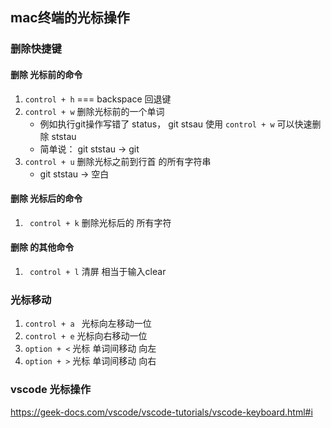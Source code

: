 ## mac终端的光标操作

### 删除快捷键
#### 删除 光标前的命令
1. ```control + h``` === backspace 回退键
2. ```control + w``` 删除光标前的一个单词 
     - 例如执行git操作写错了 status， git stsau 使用 ```control + w``` 可以快速删除 ststau
     - 简单说： git ststau -> git
3. ```control + u``` 删除光标之前到行首 的所有字符串
     - git ststau -> 空白

#### 删除 光标后的命令
1.  ``` control + k``` 删除光标后的 所有字符   

#### 删除 的其他命令
1. ``` control + l```  清屏 相当于输入clear


### 光标移动
1. ```control + a ``` 光标向左移动一位   
2. ``` control + e ``` 光标向右移动一位
3. ``` option + < ``` 光标 单词间移动 向左
4. ``` option + > ``` 光标 单词间移动 向右


### vscode 光标操作
https://geek-docs.com/vscode/vscode-tutorials/vscode-keyboard.html#i

